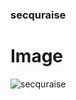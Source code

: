 ### secquraise

# Image
![secquraise](https://user-images.githubusercontent.com/118822239/229840629-458ea324-e3b7-4b0c-b3fe-a9412f7d3911.PNG)
